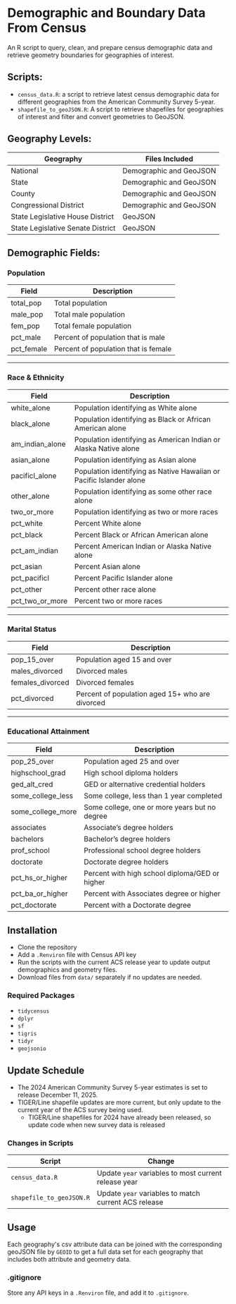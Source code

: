 # Demographic and Boundary Data From Census

An R script to query, clean, and prepare census demographic data and retrieve geometry boundaries for geographies of interest.

## Scripts:

-   `census_data.R`: a script to retrieve latest census demographic data for different geographies from the American Community Survey 5-year.
-   `shapefile_to_geoJSON.R`: A script to retrieve shapefiles for geographies of interest and filter and convert geometries to GeoJSON.

## Geography Levels:

| Geography                         | Files Included          |
|-----------------------------------|-------------------------|
| National                          | Demographic and GeoJSON |
| State                             | Demographic and GeoJSON |
| County                            | Demographic and GeoJSON |
| Congressional District            | Demographic and GeoJSON |
| State Legislative House District  | GeoJSON                 |
| State Legislative Senate District | GeoJSON                 |

## Demographic Fields:

### Population

| Field      | Description                          |
|------------|--------------------------------------|
| total_pop  | Total population                     |
| male_pop   | Total male population                |
| fem_pop    | Total female population              |
| pct_male   | Percent of population that is male   |
| pct_female | Percent of population that is female |

------------------------------------------------------------------------

### Race & Ethnicity

| Field           | Description                                                         |
|--------------------------|----------------------------------------------|
| white_alone     | Population identifying as White alone                               |
| black_alone     | Population identifying as Black or African American alone           |
| am_indian_alone | Population identifying as American Indian or Alaska Native alone    |
| asian_alone     | Population identifying as Asian alone                               |
| pacificI_alone  | Population identifying as Native Hawaiian or Pacific Islander alone |
| other_alone     | Population identifying as some other race alone                     |
| two_or_more     | Population identifying as two or more races                         |
| pct_white       | Percent White alone                                                 |
| pct_black       | Percent Black or African American alone                             |
| pct_am_indian   | Percent American Indian or Alaska Native alone                      |
| pct_asian       | Percent Asian alone                                                 |
| pct_pacificI    | Percent Pacific Islander alone                                      |
| pct_other       | Percent other race alone                                            |
| pct_two_or_more | Percent two or more races                                           |

------------------------------------------------------------------------

### Marital Status

| Field            | Description                                     |
|------------------|-------------------------------------------------|
| pop_15_over      | Population aged 15 and over                     |
| males_divorced   | Divorced males                                  |
| females_divorced | Divorced females                                |
| pct_divorced     | Percent of population aged 15+ who are divorced |

------------------------------------------------------------------------

### Educational Attainment

| Field             | Description                                    |
|-------------------|------------------------------------------------|
| pop_25_over       | Population aged 25 and over                    |
| highschool_grad   | High school diploma holders                    |
| ged_alt_cred      | GED or alternative credential holders          |
| some_college_less | Some college, less than 1 year completed       |
| some_college_more | Some college, one or more years but no degree  |
| associates        | Associate’s degree holders                     |
| bachelors         | Bachelor’s degree holders                      |
| prof_school       | Professional school degree holders             |
| doctorate         | Doctorate degree holders                       |
| pct_hs_or_higher  | Percent with high school diploma/GED or higher |
| pct_ba_or_higher  | Percent with Associates degree or higher       |
| pct_doctorate     | Percent with a Doctorate degree                |

## Installation

-   Clone the repository
-   Add a `.Renviron` file with Census API key
-   Run the scripts with the current ACS release year to update output demographics and geometry files.
-   Download files from `data/` separately if no updates are needed.

### Required Packages

-   `tidycensus`
-   `dplyr`
-   `sf`
-   `tigris`
-   `tidyr`
-   `geojsonio`

## Update Schedule

-   The 2024 American Community Survey 5-year estimates is set to release December 11, 2025.
- TIGER/Line shapefile updates are more current, but only update to the current year of the ACS survey being used.
    -   TIGER/Line shapefiles for 2024 have already been released, so update code when new survey data is released

### Changes in Scripts

| Script                   | Change                                               |
|------------------------------------|------------------------------------|
| `census_data.R`          | Update `year` variables to most current release year |
| `shapefile_to_geoJSON.R` | Update `year` variables to match current ACS release |

## Usage

Each geography's csv attribute data can be joined with the corresponding geoJSON file by `GEOID` to get a full data set for each geography that includes both attribute and geometry data.

### .gitignore

Store any API keys in a `.Renviron` file, and add it to `.gitignore`.
